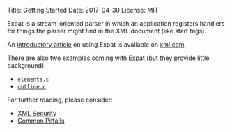 Title: Getting Started
Date: 2017-04-30
License: MIT

Expat is a stream-oriented parser in which an application registers handlers
for things the parser might find in the XML document (like start tags).

An [introductory article](https://www.xml.com/pub/1999/09/expat/index.html)
on using Expat is available on
[xml.com](https://www.xml.com/pub/1999/09/expat/index.html).

There are also two examples coming with Expat
(but they provide little background):

* [`elements.c`](https://github.com/libexpat/libexpat/blob/master/expat/examples/elements.c)
* [`outline.c`](https://github.com/libexpat/libexpat/blob/master/expat/examples/outline.c)


For further reading, please consider:

* [XML Security](../xml-security/)
* [Common Pitfalls](../common-pitfalls/)
